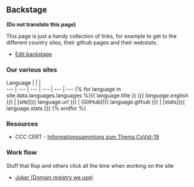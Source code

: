 ## Backstage

**(Do not translate this page)**

This page is just a handy collection of links, for example to get to the different country sites, their github pages and their webstats.

* [Edit backstage](https://github.com/covid-at-home/covid-at-home.github.io/edit/master/backstage.md)

### Our various sites

Language |  |  |  
--- | --- | --- | --- | --- | ---
{% for language in site.data.languages.languages %}{{ language.title }} (*{{ language.english }}*) | [site]({{ language.url }}) | [GitHub]({{ language.github }}) | [stats]({{ language.stats }})
{% endfor %}

### Resources

* CCC CERT - [Informationssammlung zum Thema CoVid-19](https://github.com/cwoomi/cert-covid19)

### Work flow

Stuff that Rop and others click all the time when working on the site

* [Joker (Domain registry we use)](https://joker.com)
